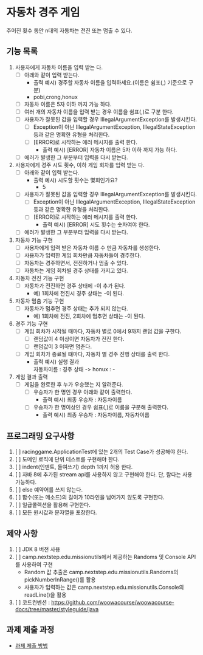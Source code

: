 # 자동차 경주 게임
주어진 횟수 동안 n대의 자동차는 전진 또는 멈출 수 있다.

## 기능 목록
1. 사용자에게 자동차 이름을 입력 받는 다.
    - [ ] 아래와 같이 입력 받는다.
        - 출력 예시) 경주할 자동차 이름을 입력하세요.(이름은 쉼표(,) 기준으로 구분)
        - pobi,crong,honux
    - [ ] 자동차 이름은 5자 이하 까지 가능 하다.
    - [ ] 여러 개의 자동차 이름을 입력 받는 경우 이름을 쉼표(,)로 구분 한다.
    - [ ] 사용자가 잘못된 값을 입력할 경우 IllegalArgumentException를 발생시킨다.
        - [ ] Exception이 아닌 IllegalArgumentException, IllegalStateException 등과 같은 명확한 유형을 처리한다.
        - [ ] [ERROR]로 시작하는 에러 메시지를 출력 한다.
            - 출력 예시) [ERROR] 자동차 이름은 5자 이하 까지 가능 하다.
    - [ ] 에러가 발생한 그 부분부터 입력을 다시 받는다.
2. 사용자에게 경주 시도 횟수, 이하 게임 회차를 입력 받는 다.
    - [ ] 아래와 같이 입력 받는다.
        - 출력 예시) 시도할 횟수는 몇회인가요?
            - 5
    - [ ] 사용자가 잘못된 값을 입력할 경우 IllegalArgumentException를 발생시킨다.
        - [ ] Exception이 아닌 IllegalArgumentException, IllegalStateException 등과 같은 명확한 유형을 처리한다.
        - [ ] [ERROR]로 시작하는 에러 메시지를 출력 한다.
            - 출력 예시) [ERROR] 시도 횟수는 숫자여야 한다.
    - [ ] 에러가 발생한 그 부분부터 입력을 다시 받는다.
3. 자동차 기능 구현
    - [ ] 사용자에게 입력 받은 자동차 이름 수 만큼 자동차를 생성한다.
    - [ ] 사용자가 입력한 게임 회차만큼 자동차들이 경주한다.
    - [ ] 자동차는 경주하면서, 전진하거나 멈출 수 있다.
    - [ ] 자동차는 게임 회차별 경주 상태를 가지고 있다.
4. 자동차 전진 기능 구현
    - [ ] 자동차가 전진하면 경주 상태에 -이 추가 된다.
        - 예) 1회차에 전진시 경주 상태는 -이 된다.
5. 자동차 멈춤 기능 구현
    - [ ] 자동차가 멈추면 경주 상태는 추가 되지 않는다.
        - 예) 1회차에 전진, 2회차에 멈추면 상태는 -이 된다.
6. 경주 기능 구현
    - [ ] 게임 회차가 시작될 때마다, 자동차 별로 0에서 9까지 랜덤 값을 구한다.
        - [ ] 랜덤값이 4 이상이면 자동차가 전진 한다.
        - [ ] 랜덤값이 3 이하면 멈춘다.
    - [ ] 게임 회차가 종료될 떄마다, 자동차 별 경주 진행 상태를 출력 한다.
        - 출력 예시) 실행 결과  
          자동차이름 : 경주 상태 -> honux : -
7. 게임 결과 출력
    - [ ] 게임을 완료한 후 누가 우승했는 지 알려준다.
        - [ ] 우승자가 한 명인 경우 아래와 같이 출력한다.
            - 출력 예시) 최종 우승자 : 자동차이름
        - [ ] 우승자가 한 명이상인 경우 쉼표(,)로 이름을 구분해 출력한다.
            - 출력 예시) 최종 우승자 : 자동차이름, 자동차이름

## 프로그래밍 요구사항
1. [ ] racinggame.ApplicationTest에 있는 2개의 Test Case가 성공해야 한다.
2. [ ] 도메인 로직에 단위 테스트를 구현해야 한다.
3. [ ] indent(인덴트, 들여쓰기) depth 1까지 허용 한다.
4. [ ] 자바 8에 추가된 stream api를 사용하지 않고 구현해야 한다. 단, 람다는 사용 가능하다.
5. [ ] else 예약어를 쓰지 않는다.
6. [ ] 함수(또는 메소드)의 길이가 10라인을 넘어가지 않도록 구현한다.
7. [ ] 일급콜렉션을 활용해 구현한다.
8. [ ] 모든 원시값과 문자열을 포장한다.

## 제약 사항
1. [ ] JDK 8 버전 사용
2. [ ] camp.nextstep.edu.missionutils에서 제공하는 Randoms 및 Console API를 사용하여 구현
    - Random 값 추출은 camp.nextstep.edu.missionutils.Randoms의 pickNumberInRange()를 활용
    - 사용자가 입력하는 값은 camp.nextstep.edu.missionutils.Console의 readLine()을 활용
3. [ ] 코드컨벤션 : https://github.com/woowacourse/woowacourse-docs/tree/master/styleguide/java

## 과제 제출 과정
* [과제 제출 방법](https://github.com/next-step/nextstep-docs/tree/master/precourse)
